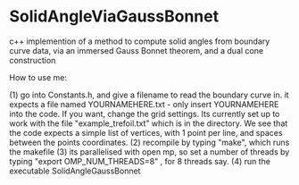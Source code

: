 # SolidAngleViaGaussBonnet
c++ implemention of a method to compute solid angles from boundary curve data, via an immersed Gauss Bonnet theorem, and a dual cone construction

How to use me:

(1) go into Constants.h, and give a filename to read the boundary curve in. it expects a file named YOURNAMEHERE.txt - only insert YOURNAMEHERE into the code. If you want, change the grid settings. Its currently set up to work with the file "example_trefoil.txt" which is in the directory. We see that the code expects a simple list of vertices, with 1 point per line, and spaces between the points coordinates.
(2) recompile by typing "make", which runs the makefile
(3) its parallelised with open mp, so set a number of threads by typing "export OMP_NUM_THREADS=8" , for 8 threads say.
(4) run the executable SolidAngleGaussBonnet
